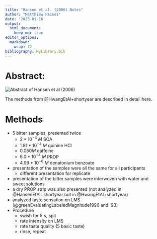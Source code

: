 ```yaml
---
title: "Hansen et al. (2006) Notes"
author: "Matthiew Haines"
date: '2025-01-16'
output: 
  html_document:
    keep_md: true
editor_options: 
  markdown: 
    wrap: 72
bibliography: MyLibrary.bib
---
```

# Abstract: 
![*Abstract of Hansen et al (2006)*](C:/Users/Matthiew/Documents/Research/Candidacy/JournalClub/CandidacyJournalClub/Hansen2006Abstract.png)  

The methods from @HwangEtAl+shortyear are described in detail here.

# Methods
- 5 bitter samples, presented twice
  - $2*10^{-4}\ M$ SOA
  - $1.81*10^{-4}\ M$ quinine HCl
  - $0.050 M$ caffeine
  - $6.0*10^{-4}\ M$ PROP
  - $4.99*10^{-6}\ M$ denatonium benzoate
- presentation of the samples were all the same for all participants
  + different presentation for replicate
- presentation of the bitter samples were interwoven with water and sweet solutions
- a dry PROP strip was also presented (not analyzed in @HansenEtAl+shortyear but in @HwangEtAl+shortyear)
- analyzed taste sensation on LMS (@greenEvaluatingLabeledMagnitude1996 and '93)
- Procedure
  - swish for 5 s, spit
  - rate intensity on LMS
  - rate taste quality (5 basic taste)
  - rinse, repeat

